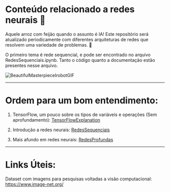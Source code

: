 # Conteúdo relacionado a redes neurais 🤖
Aquele arroz com feijão quando o assunto é IA! Este repositório será atualizado periodicamente com diferentes arquiteturas de redes que resolvem uma variedade de problemas. 🚀

O primeiro tema é rede sequencial, e pode ser encontrado no arquivo RedesSequenciais.ipynb. Tanto o código quanto a documentação estão presentes nesse arquivo.


![BeautifulMasterpieceIrobotGIF](https://github.com/user-attachments/assets/bef0876c-8efc-4600-9b16-3fd6df5d66c3)

----

# Ordem para um bom entendimento:

1) TensorFlow, um pouco sobre os tipos de variáveis e operações (Sem aprofundamento): [TensorFlowExplanation](TensorFlowExplanation.ipynb)

2) Introdução a redes neurais: [RedesSequenciais](RedesSequenciais.ipynb)

3) Mais afundo em redes neurais: [RedesProfundas](RedesProfundas.ipynb)

----

# Links Úteis:
Dataset com imagens para pesquisas voltadas a visão computacional: https://www.image-net.org/